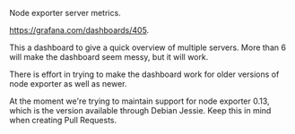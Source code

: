 Node exporter server metrics.

https://grafana.com/dashboards/405.

This a dashboard to give a quick overview of multiple servers. More than 6 will make the dashboard seem messy, but it will work.

There is effort in trying to make the dashboard work for older versions of node exporter as well as newer.

At the moment we're trying to maintain support for node exporter 0.13, which is the version available through Debian Jessie. Keep this in mind when creating Pull Requests.
